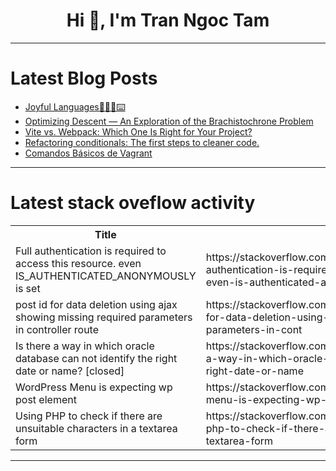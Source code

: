 <h1 align="center">Hi 👋, I'm Tran Ngoc Tam</h1>

---

# Latest Blog Posts 
<!-- BLOG-POST-LIST:START -->
- [Joyful Languages👨🏾‍💻⌨️](https://dev.to/taariqelliott/joyful-languages-2l85)
- [Optimizing Descent — An Exploration of the Brachistochrone Problem](https://dev.to/okpalan/optimizing-descent-an-exploration-of-the-brachistochrone-problem-ab9)
- [Vite vs. Webpack: Which One Is Right for Your Project?](https://dev.to/abhinav_sharma_e01f930be6/vite-vs-webpack-which-one-is-right-for-your-project-886)
- [Refactoring conditionals: The first steps to cleaner code.](https://dev.to/sakib3201/refactoring-conditionals-the-first-steps-to-cleaner-code-11bk)
- [Comandos Básicos de Vagrant](https://dev.to/haroldo89/comandos-basicos-de-vagrant-4fc2)
<!-- BLOG-POST-LIST:END -->

---

# Latest stack oveflow activity
<table>
  <tr><th>Title</th><th>Link</th></tr>
  <!-- STACKOVERFLOW:START --><tr><td>Full authentication is required to access this resource. even IS_AUTHENTICATED_ANONYMOUSLY is set</td><td>https://stackoverflow.com/questions/79153366/full-authentication-is-required-to-access-this-resource-even-is-authenticated-a</td></tr><tr><td>post id for data deletion using ajax showing missing required parameters in controller route</td><td>https://stackoverflow.com/questions/79153347/post-id-for-data-deletion-using-ajax-showing-missing-required-parameters-in-cont</td></tr><tr><td>Is there a way in which oracle database can not identify the right date or name? [closed]</td><td>https://stackoverflow.com/questions/79153287/is-there-a-way-in-which-oracle-database-can-not-identify-the-right-date-or-name</td></tr><tr><td>WordPress Menu is expecting wp post element</td><td>https://stackoverflow.com/questions/79153121/wordpress-menu-is-expecting-wp-post-element</td></tr><tr><td>Using PHP to check if there are unsuitable characters in a textarea form</td><td>https://stackoverflow.com/questions/79153026/using-php-to-check-if-there-are-unsuitable-characters-in-a-textarea-form</td></tr><!-- STACKOVERFLOW:END -->
</table>

---


